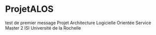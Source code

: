 ProjetALOS
==========
 test de premier message
Projet Architecture Logicielle Orientée Service Master 2 ISI Université de la Rochelle
